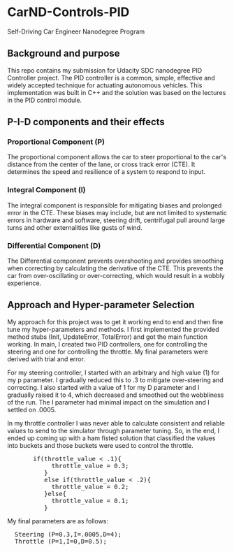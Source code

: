 # CarND-Controls-PID
Self-Driving Car Engineer Nanodegree Program

## Background and purpose
This repo contains my submission for Udacity SDC nanodegree PID Controller project. The PID controller is a common, simple, effective and widely accepted technique for actuating autonomous vehicles. This implementation was built in C++ and the solution was based on the lectures in the PID control module. 

## P-I-D components and their effects

### Proportional Component (P)
The proportional component allows the car to steer proportional to the car's distance from the center of the lane, or cross track error (CTE). It determines the speed and resilience of a system to respond to input. 

### Integral Component (I)  
The integral component is responsible for mitigating biases and prolonged error in the CTE. These biases may include, but are not limited to systematic errors in hardware and software, steering drift, centrifugal pull around large turns and other externalities like gusts of wind.  

### Differential Component (D) 
The Differential component prevents overshooting and provides smoothing when correcting by calculating the derivative of the CTE. This prevents the car from over-oscillating or over-correcting, which would result in a wobbly experience.

## Approach and Hyper-parameter Selection
My approach for this project was to get it working end to end and then fine tune my hyper-parameters and methods. I first implemented the provided method stubs (Init,  UpdateError, TotalError) and got the main function working. In main, I created two PID controllers, one for controlling the steering and one for controlling the throttle. My final parameters were derived with trial and error. 

For my steering controller, I started with an arbitrary and high value (1) for my p parameter. I gradually reduced this to .3 to mitigate over-steering and correcting. I also started with a value of 1 for my D parameter and I gradually raised it to 4, which decreased and smoothed out the wobbliness of the run. The I parameter had minimal impact on the simulation and I settled on .0005. 

In my throttle controller I was never able to calculate consistent and reliable values to send to the simulator through parameter tuning. So, in the end, I ended up coming up with a ham fisted solution that classified the values into buckets and those buckets were used to control the throttle. 

<pre>
       if(throttle_value < .1){
            throttle_value = 0.3;
          }
          else if(throttle_value < .2){
            throttle_value = 0.2;
          }else{
            throttle_value = 0.1;
          }
</pre>

My final parameters are as follows:
<pre>
  Steering (P=0.3,I=.0005,D=4);
  Throttle (P=1,I=0,D=0.5);
</pre> 




